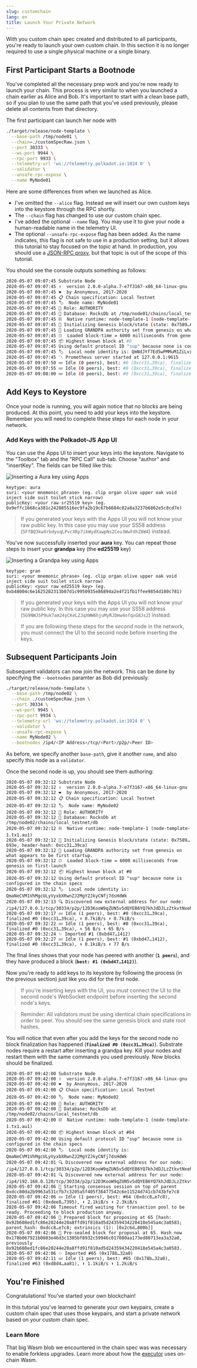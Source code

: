 ```yaml
---
slug: customchain
lang: en
title: Launch Your Private Network
---
```


With you custom chain spec created and distributed to all participants, you're ready to launch your
own custom chain. In this section it is no longer required to use a single physical machine or a
single binary.

## First Participant Starts a Bootnode

You've completed all the necessary prep work and you're now ready to launch your chain. This process
is very similar to when you launched a chain earlier as Alice and Bob. It's important to start with
a clean base path, so if you plan to use the same path that you've used previously, please delete
all contents from that directory.

The first participant can launch her node with

```bash
./target/release/node-template \
  --base-path /tmp/node01 \
  --chain=./customSpecRaw.json \
  --port 30333 \
  --ws-port 9944 \
  --rpc-port 9933 \
  --telemetry-url 'ws://telemetry.polkadot.io:1024 0' \
  --validator \
  --unsafe-rpc-expose \
  --name MyNode01
```

Here are some differences from when we launched as Alice.

- I've omitted the `--alice` flag. Instead we will insert our own custom keys into the keystore
  through the RPC shortly.
- The `--chain` flag has changed to use our custom chain spec.
- I've added the optional `--name` flag. You may use it to give your node a human-readable name in
  the telemetry UI.
- The optional `--unsafe-rpc-expose` flag has been added. As the name indicates, this flag is not
  safe to use in a production setting, but it allows this tutorial to stay focused on the topic at
  hand. In production, you should use a
  [JSON-RPC proxy](/kb/getting-started/glossary#json-rpc-proxy-crate), but that topic is out of the
  scope of this tutorial.

You should see the console outputs something as follows:

```bash
2020-05-07 09:07:45 Substrate Node
2020-05-07 09:07:45 ✌️  version 2.0.0-alpha.7-e7f3167-x86_64-linux-gnu
2020-05-07 09:07:45 ❤️  by Anonymous, 2017-2020
2020-05-07 09:07:45 📋 Chain specification: Local Testnet
2020-05-07 09:07:45 🏷  Node name: MyNode01
2020-05-07 09:07:45 👤 Role: AUTHORITY
2020-05-07 09:07:45 💾 Database: RocksDb at /tmp/node01/chains/local_testnet/db
2020-05-07 09:07:45 ⛓  Native runtime: node-template-1 (node-template-1.tx1.au1)
2020-05-07 09:07:45 🔨 Initializing Genesis block/state (state: 0x7589…693e, header-hash: 0xcc31…39ca)
2020-05-07 09:07:45 👴 Loading GRANDPA authority set from genesis on what appears to be first startup.
2020-05-07 09:07:45 ⏱  Loaded block-time = 6000 milliseconds from genesis on first-launch
2020-05-07 09:07:45 📦 Highest known block at #0
2020-05-07 09:07:45 Using default protocol ID "sup" because none is configured in the chain specs
2020-05-07 09:07:45 🏷  Local node identity is: QmNdJYf7Ed5wPMMuM1ZiLviXWkdW1Qfeemw7AytqxGQFFP
2020-05-07 09:07:45 〽️ Prometheus server started at 127.0.0.1:9615
2020-05-07 09:07:50 💤 Idle (0 peers), best: #0 (0xcc31…39ca), finalized #0 (0xcc31…39ca), ⬇ 0 ⬆ 0
2020-05-07 09:07:55 💤 Idle (0 peers), best: #0 (0xcc31…39ca), finalized #0 (0xcc31…39ca), ⬇ 0 ⬆ 0
2020-05-07 09:08:00 💤 Idle (0 peers), best: #0 (0xcc31…39ca), finalized #0 (0xcc31…39ca), ⬇ 0 ⬆ 0

```

## Add Keys to Keystore

Once your node is running, you will again notice that no blocks are being produced. At this point,
you need to add your keys into the keystore. Remember you will need to complete these steps for each
node in your network.

### Add Keys with the Polkadot-JS App UI

You can use the Apps UI to insert your keys into the keystore. Navigate to the "Toolbox" tab and the
"RPC Call" sub-tab. Choose "author" and "insertKey". The fields can be filled like this:

![Inserting a Aura key using Apps](../assets/private-network-apps-insert-key-aura.png)

```
keytype: aura
suri: <your mnemonic phrase> (eg. clip organ olive upper oak void inject side suit toilet stick narrow)
publicKey: <your raw sr25519 key> (eg. 0x9effc1668ca381c242885516ec9fa2b19c67b6684c02a8a3237b6862e5c8cd7e)
```

> If you generated your keys with the Apps UI you will not know your raw public key. In this case
> you may use your SS58 address (`5FfBQ3kwXrbdyoqLPvcXRp7ikWydXawpNs2Ceu3WwFdhZ8W4`) instead.

You've now successfully inserted your **aura** key. You can repeat those steps to insert your
**grandpa** key (the **ed25519** key)

![Inserting a Grandpa key using Apps](../assets/private-network-apps-insert-key.png)

```
keytype: gran
suri: <your mnemonic phrase> (eg. clip organ olive upper oak void inject side suit toilet stick narrow)
publicKey: <your raw ed25519 key> (eg. 0xb48004c6e1625282313b07d1c9950935e86894a2e4f21fb1ffee9854d180c781)
```

> If you generated your keys with the Apps UI you will not know your raw public key. In this case
> you may use your SS58 address (`5G9NWJ5P9uk7am24yCKeLZJqXWW6hjuMyRJDmw4ofqxG8Js2`) instead.

> If you are following these steps for the _second_ node in the network, you must connect the UI to
> the second node before inserting the keys.

## Subsequent Participants Join

Subsequent validators can now join the network. This can be done by specifying the `--bootnodes`
paramter as Bob did previously.

```bash
./target/release/node-template \
  --base-path /tmp/node02 \
  --chain ./customSpecRaw.json \
  --port 30334 \
  --ws-port 9945 \
  --rpc-port 9934 \
  --telemetry-url 'ws://telemetry.polkadot.io:1024 0' \
  --validator \
  --unsafe-rpc-expose \
  --name MyNode02 \
  --bootnodes /ip4/<IP Address>/tcp/<Port>/p2p/<Peer ID>
```

As before, we specify another `base-path`, give it another `name`, and also specify this node as a
`validator`.

Once the second node is up, you should see them authoring:

```
2020-05-07 09:32:12 Substrate Node
2020-05-07 09:32:12 ✌️  version 2.0.0-alpha.7-e7f3167-x86_64-linux-gnu
2020-05-07 09:32:12 ❤️  by Anonymous, 2017-2020
2020-05-07 09:32:12 📋 Chain specification: Local Testnet
2020-05-07 09:32:12 🏷  Node name: MyNode02
2020-05-07 09:32:12 👤 Role: AUTHORITY
2020-05-07 09:32:12 💾 Database: RocksDb at /tmp/node02/chains/local_testnet/db
2020-05-07 09:32:12 ⛓  Native runtime: node-template-1 (node-template-1.tx1.au1)
2020-05-07 09:32:12 🔨 Initializing Genesis block/state (state: 0x7589…693e, header-hash: 0xcc31…39ca)
2020-05-07 09:32:12 👴 Loading GRANDPA authority set from genesis on what appears to be first startup.
2020-05-07 09:32:12 ⏱  Loaded block-time = 6000 milliseconds from genesis on first-launch
2020-05-07 09:32:12 📦 Highest known block at #0
2020-05-07 09:32:12 Using default protocol ID "sup" because none is configured in the chain specs
2020-05-07 09:32:12 🏷  Local node identity is: QmaNeCVM1VhMgcULyVyxbXRwnZJ2MgYZJkyCNfj7dsHdWk
2020-05-07 09:32:13 🔍 Discovered new external address for our node: /ip4/127.0.0.1/tcp/30334/p2p/12D3KooW9qZUN5v5dQYEB6YQ7khJdDJLzZtkvtNxehPNcjpXcFY3
2020-05-07 09:32:17 💤 Idle (1 peers), best: #0 (0xcc31…39ca), finalized #0 (0xcc31…39ca), ⬇ 0.7kiB/s ⬆ 0.7kiB/s
2020-05-07 09:32:22 💤 Idle (1 peers), best: #0 (0xcc31…39ca), finalized #0 (0xcc31…39ca), ⬇ 56 B/s ⬆ 65 B/s
2020-05-07 09:32:24 ✨ Imported #1 (0xbd47…1412)
2020-05-07 09:32:27 💤 Idle (1 peers), best: #1 (0xbd47…1412), finalized #0 (0xcc31…39ca), ⬇ 0.1kiB/s ⬆ 77 B/s
```

The final lines shows that your node has peered with another (**`1 peers`**), and they have produced
a block (**`best: #1 (0xbd47…1412)`**).

Now you're ready to add keys to its keystore by following the process (in the previous section) just
like you did for the first node.

> If you're inserting keys with the UI, you must connect the UI to the second node's WebSocket
> endpoint before inserting the second node's keys.

> Reminder: All validators must be using identical chain specifications in order to peer. You should
> see the same genesis block and state root hashes.

You will notice that even after you add the keys for the second node no block finalization has
happened (**`finalized #0 (0xcc31…39ca)`**). Substrate nodes require a restart after inserting a
grandpa key. Kill your nodes and restart them with the same commands you used previously. Now blocks
should be finalized.

```
2020-05-07 09:42:00 Substrate Node
2020-05-07 09:42:00 ✌️  version 2.0.0-alpha.7-e7f3167-x86_64-linux-gnu
2020-05-07 09:42:00 ❤️  by Anonymous, 2017-2020
2020-05-07 09:42:00 📋 Chain specification: Local Testnet
2020-05-07 09:42:00 🏷  Node name: MyNode02
2020-05-07 09:42:00 👤 Role: AUTHORITY
2020-05-07 09:42:00 💾 Database: RocksDb at /tmp/node02/chains/local_testnet/db
2020-05-07 09:42:00 ⛓  Native runtime: node-template-1 (node-template-1.tx1.au1)
2020-05-07 09:42:00 📦 Highest known block at #64
2020-05-07 09:42:00 Using default protocol ID "sup" because none is configured in the chain specs
2020-05-07 09:42:00 🏷  Local node identity is: QmaNeCVM1VhMgcULyVyxbXRwnZJ2MgYZJkyCNfj7dsHdWk
2020-05-07 09:42:01 🔍 Discovered new external address for our node: /ip4/127.0.0.1/tcp/30334/p2p/12D3KooW9qZUN5v5dQYEB6YQ7khJdDJLzZtkvtNxehPNcjpXcFY3
2020-05-07 09:42:01 🔍 Discovered new external address for our node: /ip4/192.168.0.120/tcp/30334/p2p/12D3KooW9qZUN5v5dQYEB6YQ7khJdDJLzZtkvtNxehPNcjpXcFY3
2020-05-07 09:42:06 🙌 Starting consensus session on top of parent 0xdcc80da2b9963a531cfb7c3205a5f405f36477542c6e11524d741cb743bfe7c8
2020-05-07 09:42:06 💤 Idle (1 peers), best: #64 (0xdcc8…e7c8), finalized #61 (0xdee8…7395), ⬇ 2.1kiB/s ⬆ 2.3kiB/s
2020-05-07 09:42:06 Timeout fired waiting for transaction pool to be ready. Proceeding to block production anyway.
2020-05-07 09:42:06 🎁 Prepared block for proposing at 65 [hash: 0x92b608ed1fc86e20244e20a8ffd91f810ad5d24359434220418e545a4c3a0583; parent_hash: 0xdcc8…e7c8; extrinsics (1): [0x2c6d…800b]]
2020-05-07 09:42:06 🔖 Pre-sealed block for proposal at 65. Hash now 0x178b067921b0803e46d3c1305bf8932c59946c017080aa173ed80713ea3a32a0, previously 0x92b608ed1fc86e20244e20a8ffd91f810ad5d24359434220418e545a4c3a0583.
2020-05-07 09:42:06 ✨ Imported #65 (0x178b…32a0)
2020-05-07 09:42:11 💤 Idle (1 peers), best: #65 (0x178b…32a0), finalized #63 (0xd8d4…aa81), ⬇ 1.1kiB/s ⬆ 1.2kiB/s
```

## You're Finished

Congratulations! You've started your own blockchain!

In this tutorial you've learned to generate your own keypairs, create a custom chain spec that uses
those keypairs, and start a private network based on your custom chain spec.

<!-- TODO link to the followup tutorial about starting a 3 node network using the demo substrate node
Details in https://github.com/substrate-developer-hub/tutorials/issues/16-->

### Learn More

That big Wasm blob we encountered in the chain spec was was necessary to enable forkless upgrades.
Learn more about how the [executor](/kb/advanced/executor) uses on-chain Wasm.
